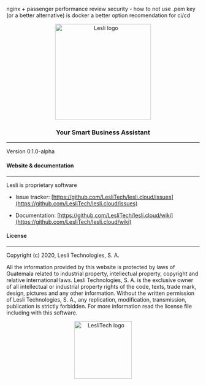 nginx + passenger performance review
security - how to not use .pem key (or a better alternative)
is docker a better option
recomendation for ci/cd

<p align="center">
	<a href="https://lesli.tech" target="_blank">
		<img width="250" alt="Lesli logo" src="https://cdn.lesli.tech/lesli/brand/lesli-logo.svg" />
	</a>
</p>

<h3 align="center">Your Smart Business Assistant</h3>

<hr/>

Version 0.1.0-alpha

#### Website & documentation
-------

Lesli is proprietary software

* Issue tracker: [https://github.com/LesliTech/lesli.cloud/issues](https://github.com/LesliTech/lesli.cloud/issues)

* Documentation: [https://github.com/LesliTech/lesli.cloud/wiki](https://github.com/LesliTech/lesli.cloud/wiki)

#### License
-------
Copyright (c) 2020, Lesli Technologies, S. A.

All the information provided by this website is protected by laws of Guatemala related 
to industrial property, intellectual property, copyright and relative international laws. 
Lesli Technologies, S. A. is the exclusive owner of all intellectual or industrial property
rights of the code, texts, trade mark, design, pictures and any other information.
Without the written permission of Lesli Technologies, S. A., any replication, modification,
transmission, publication is strictly forbidden.
For more information read the license file including with this software.

<p align="center">
	<a href="https://www.lesli.tech" target="_blank">
		<img alt="LesliTech logo" width="150" src="https://cdn.lesli.tech/leslitech/brand/leslitech-logo.svg" />
	</a>
</p>
